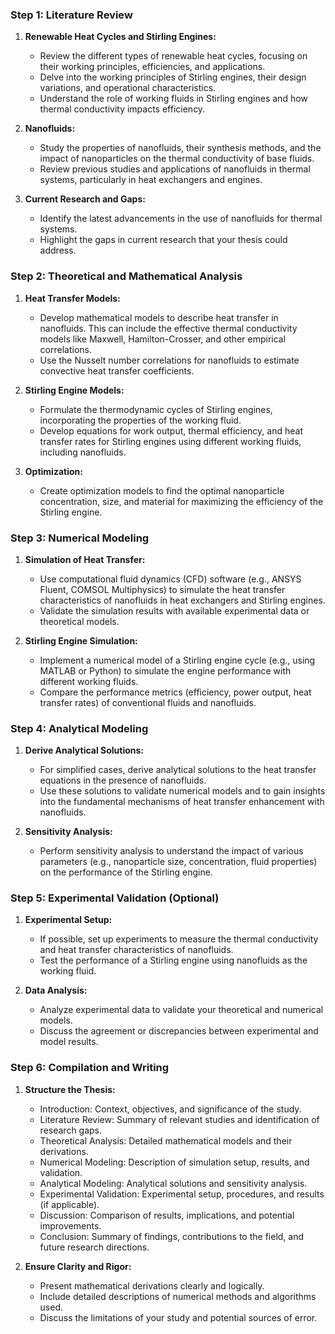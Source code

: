 ### Step 1: Literature Review

1. **Renewable Heat Cycles and Stirling Engines:**

    - Review the different types of renewable heat cycles, focusing on their working principles, efficiencies, and applications.
    - Delve into the working principles of Stirling engines, their design variations, and operational characteristics.
    - Understand the role of working fluids in Stirling engines and how thermal conductivity impacts efficiency.

2. **Nanofluids:**

    - Study the properties of nanofluids, their synthesis methods, and the impact of nanoparticles on the thermal conductivity of base fluids.
    - Review previous studies and applications of nanofluids in thermal systems, particularly in heat exchangers and engines.

3. **Current Research and Gaps:**
    - Identify the latest advancements in the use of nanofluids for thermal systems.
    - Highlight the gaps in current research that your thesis could address.

### Step 2: Theoretical and Mathematical Analysis

1. **Heat Transfer Models:**

    - Develop mathematical models to describe heat transfer in nanofluids. This can include the effective thermal conductivity models like Maxwell, Hamilton-Crosser, and other empirical correlations.
    - Use the Nusselt number correlations for nanofluids to estimate convective heat transfer coefficients.

2. **Stirling Engine Models:**

    - Formulate the thermodynamic cycles of Stirling engines, incorporating the properties of the working fluid.
    - Develop equations for work output, thermal efficiency, and heat transfer rates for Stirling engines using different working fluids, including nanofluids.

3. **Optimization:**
    - Create optimization models to find the optimal nanoparticle concentration, size, and material for maximizing the efficiency of the Stirling engine.

### Step 3: Numerical Modeling

1. **Simulation of Heat Transfer:**

    - Use computational fluid dynamics (CFD) software (e.g., ANSYS Fluent, COMSOL Multiphysics) to simulate the heat transfer characteristics of nanofluids in heat exchangers and Stirling engines.
    - Validate the simulation results with available experimental data or theoretical models.

2. **Stirling Engine Simulation:**
    - Implement a numerical model of a Stirling engine cycle (e.g., using MATLAB or Python) to simulate the engine performance with different working fluids.
    - Compare the performance metrics (efficiency, power output, heat transfer rates) of conventional fluids and nanofluids.

### Step 4: Analytical Modeling

1. **Derive Analytical Solutions:**

    - For simplified cases, derive analytical solutions to the heat transfer equations in the presence of nanofluids.
    - Use these solutions to validate numerical models and to gain insights into the fundamental mechanisms of heat transfer enhancement with nanofluids.

2. **Sensitivity Analysis:**
    - Perform sensitivity analysis to understand the impact of various parameters (e.g., nanoparticle size, concentration, fluid properties) on the performance of the Stirling engine.

### Step 5: Experimental Validation (Optional)

1. **Experimental Setup:**

    - If possible, set up experiments to measure the thermal conductivity and heat transfer characteristics of nanofluids.
    - Test the performance of a Stirling engine using nanofluids as the working fluid.

2. **Data Analysis:**
    - Analyze experimental data to validate your theoretical and numerical models.
    - Discuss the agreement or discrepancies between experimental and model results.

### Step 6: Compilation and Writing

1. **Structure the Thesis:**

    - Introduction: Context, objectives, and significance of the study.
    - Literature Review: Summary of relevant studies and identification of research gaps.
    - Theoretical Analysis: Detailed mathematical models and their derivations.
    - Numerical Modeling: Description of simulation setup, results, and validation.
    - Analytical Modeling: Analytical solutions and sensitivity analysis.
    - Experimental Validation: Experimental setup, procedures, and results (if applicable).
    - Discussion: Comparison of results, implications, and potential improvements.
    - Conclusion: Summary of findings, contributions to the field, and future research directions.

2. **Ensure Clarity and Rigor:**
    - Present mathematical derivations clearly and logically.
    - Include detailed descriptions of numerical methods and algorithms used.
    - Discuss the limitations of your study and potential sources of error.
